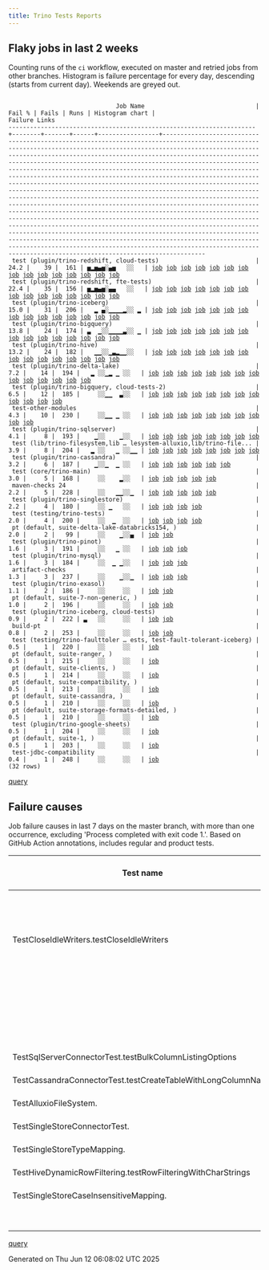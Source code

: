 ```yaml
---
title: Trino Tests Reports
---
```


## Flaky jobs in last 2 weeks

Counting runs of the `ci` workflow, executed on master and retried jobs from other branches.
Histogram is failure percentage for every day, descending (starts from current day).
Weekends are greyed out.
<pre><code>
                              Job Name                               | Fail % | Fails | Runs | Histogram chart |                                                                                                                                                                                                                                                                                                                                                                                                                                                                                                                                                                                                                  Failure Links                                                                                                                                                                                                                                                                                                                                                                                                                                                                                                                                                                                                                   
---------------------------------------------------------------------+--------+-------+------+-----------------+--------------------------------------------------------------------------------------------------------------------------------------------------------------------------------------------------------------------------------------------------------------------------------------------------------------------------------------------------------------------------------------------------------------------------------------------------------------------------------------------------------------------------------------------------------------------------------------------------------------------------------------------------------------------------------------------------------------------------------------------------------------------------------------------------------------------------------------------------------------------------------------------------------------------------------------------------------------------------------------------------------------------------------------------------------------------------------------------------------------------------------------------------------------------------------------------------------------------------------------------------
 test (plugin/trino-redshift, cloud-tests)                           |   24.2 |    39 |  161 | ▅▂▅▄▅░▄▅   ░░   | <a href="https://github.com/trinodb/trino/actions/runs/15599241399/job/43936056929">job</a> <a href="https://github.com/trinodb/trino/actions/runs/15600779637/job/43940154471">job</a> <a href="https://github.com/trinodb/trino/actions/runs/15574746758/job/43857475081">job</a> <a href="https://github.com/trinodb/trino/actions/runs/15579260705/job/43870521203">job</a> <a href="https://github.com/trinodb/trino/actions/runs/15582259635/job/43880197001">job</a> <a href="https://github.com/trinodb/trino/actions/runs/15589376236/job/43904239318">job</a> <a href="https://github.com/trinodb/trino/actions/runs/15593473742/job/43918158922">job</a> <a href="https://github.com/trinodb/trino/actions/runs/15558472542/job/43804785195">job</a> <a href="https://github.com/trinodb/trino/actions/runs/15558472542/job/43804785195">job</a> <a href="https://github.com/trinodb/trino/actions/runs/15558472542/job/43818107084">job</a> <a href="https://github.com/trinodb/trino/actions/runs/15558472542/job/43818107084">job</a> <a href="https://github.com/trinodb/trino/actions/runs/15529168578/job/43714335708">job</a> <a href="https://github.com/trinodb/trino/actions/runs/15531892804/job/43722531963">job</a> <a href="https://github.com/trinodb/trino/actions/runs/15538083364/job/43742003220">job</a> <a href="https://github.com/trinodb/trino/actions/runs/15538521814/job/43743410296">job</a>  
 test (plugin/trino-redshift, fte-tests)                             |   22.4 |    35 |  156 | ▅▂▅▄▅░▄▄   ░░   | <a href="https://github.com/trinodb/trino/actions/runs/15599241399/job/43936056919">job</a> <a href="https://github.com/trinodb/trino/actions/runs/15600779637/job/43940154456">job</a> <a href="https://github.com/trinodb/trino/actions/runs/15574746758/job/43857475114">job</a> <a href="https://github.com/trinodb/trino/actions/runs/15579260705/job/43870521239">job</a> <a href="https://github.com/trinodb/trino/actions/runs/15582259635/job/43880197021">job</a> <a href="https://github.com/trinodb/trino/actions/runs/15589376236/job/43904239333">job</a> <a href="https://github.com/trinodb/trino/actions/runs/15593473742/job/43918158952">job</a> <a href="https://github.com/trinodb/trino/actions/runs/15558472542/job/43804785173">job</a> <a href="https://github.com/trinodb/trino/actions/runs/15558472542/job/43804785173">job</a> <a href="https://github.com/trinodb/trino/actions/runs/15558472542/job/43818107147">job</a> <a href="https://github.com/trinodb/trino/actions/runs/15558472542/job/43818107147">job</a> <a href="https://github.com/trinodb/trino/actions/runs/15529168578/job/43714335680">job</a> <a href="https://github.com/trinodb/trino/actions/runs/15531892804/job/43722531964">job</a> <a href="https://github.com/trinodb/trino/actions/runs/15538083364/job/43742003231">job</a> <a href="https://github.com/trinodb/trino/actions/runs/15538521814/job/43743410306">job</a>  
 test (plugin/trino-iceberg)                                         |   15.0 |    31 |  206 |   ▂ ▄░▁▁▁▁▂░░ ▂ | <a href="https://github.com/trinodb/trino/actions/runs/15579260705/job/43870521226">job</a> <a href="https://github.com/trinodb/trino/actions/runs/15558472542/job/43804785168">job</a> <a href="https://github.com/trinodb/trino/actions/runs/15558472542/job/43804785168">job</a> <a href="https://github.com/trinodb/trino/actions/runs/15566182144/job/43830942549">job</a> <a href="https://github.com/trinodb/trino/actions/runs/15520643511/job/43693401058">job</a> <a href="https://github.com/trinodb/trino/actions/runs/15521739623/job/43695878554">job</a> <a href="https://github.com/trinodb/trino/actions/runs/15481798664/job/43588892075">job</a> <a href="https://github.com/trinodb/trino/actions/runs/15492280733/job/43620476785">job</a> <a href="https://github.com/trinodb/trino/actions/runs/15492563252/job/43621452726">job</a> <a href="https://github.com/trinodb/trino/actions/runs/15464261183/job/43532643205">job</a> <a href="https://github.com/trinodb/trino/actions/runs/15464412837/job/43533133357">job</a> <a href="https://github.com/trinodb/trino/actions/runs/15465220738/job/43535688321">job</a> <a href="https://github.com/trinodb/trino/actions/runs/15467395868/job/43542702677">job</a> <a href="https://github.com/trinodb/trino/actions/runs/15434767996/job/43438944123">job</a> <a href="https://github.com/trinodb/trino/actions/runs/15441765867/job/43461116570">job</a>  
 test (plugin/trino-bigquery)                                        |   13.8 |    24 |  174 | ▃  ▁░░▁▁▁▁▃░░ ▁ | <a href="https://github.com/trinodb/trino/actions/runs/15600779637/job/43940154477">job</a> <a href="https://github.com/trinodb/trino/actions/runs/15593473742/job/43918158831">job</a> <a href="https://github.com/trinodb/trino/actions/runs/15529168578/job/43714335607">job</a> <a href="https://github.com/trinodb/trino/actions/runs/15544330338/job/43762389317">job</a> <a href="https://github.com/trinodb/trino/actions/runs/15481798664/job/43588892013">job</a> <a href="https://github.com/trinodb/trino/actions/runs/15482930145/job/43591980588">job</a> <a href="https://github.com/trinodb/trino/actions/runs/15489335941/job/43611121551">job</a> <a href="https://github.com/trinodb/trino/actions/runs/15492280733/job/43620476733">job</a> <a href="https://github.com/trinodb/trino/actions/runs/15492563252/job/43621452686">job</a> <a href="https://github.com/trinodb/trino/actions/runs/15457811616/job/43513265714">job</a> <a href="https://github.com/trinodb/trino/actions/runs/15466183195/job/43538732203">job</a> <a href="https://github.com/trinodb/trino/actions/runs/15476663777/job/43573651694">job</a> <a href="https://github.com/trinodb/trino/actions/runs/15439044357/job/43452287263">job</a> <a href="https://github.com/trinodb/trino/actions/runs/15419588250/job/43390911479">job</a> <a href="https://github.com/trinodb/trino/actions/runs/15427465219/job/43417901926">job</a>  
 test (plugin/trino-hive)                                            |   13.2 |    24 |  182 |   ▁▁░░▁▃▂▁▁░░   | <a href="https://github.com/trinodb/trino/actions/runs/15589376236/job/43904239218">job</a> <a href="https://github.com/trinodb/trino/actions/runs/15571937661/job/43849503918">job</a> <a href="https://github.com/trinodb/trino/actions/runs/15529168578/job/43714335628">job</a> <a href="https://github.com/trinodb/trino/actions/runs/15481798664/job/43588892030">job</a> <a href="https://github.com/trinodb/trino/actions/runs/15490540757/job/43614879603">job</a> <a href="https://github.com/trinodb/trino/actions/runs/15492563252/job/43621452730">job</a> <a href="https://github.com/trinodb/trino/actions/runs/15493277051/job/43623784121">job</a> <a href="https://github.com/trinodb/trino/actions/runs/15493277051/job/43623784121">job</a> <a href="https://github.com/trinodb/trino/actions/runs/15463380863/job/43529839724">job</a> <a href="https://github.com/trinodb/trino/actions/runs/15464412837/job/43533133309">job</a> <a href="https://github.com/trinodb/trino/actions/runs/15467693874/job/43543702428">job</a> <a href="https://github.com/trinodb/trino/actions/runs/15467693874/job/43543702428">job</a> <a href="https://github.com/trinodb/trino/actions/runs/15469518444/job/43550556115">job</a> <a href="https://github.com/trinodb/trino/actions/runs/15434767996/job/43438944104">job</a> <a href="https://github.com/trinodb/trino/actions/runs/15439044357/job/43452287281">job</a>  
 test (plugin/trino-delta-lake)                                      |    7.2 |    14 |  194 |   ▂ ░░▁▂ ▁ ░░   | <a href="https://github.com/trinodb/trino/actions/runs/15566182144/job/43830942533">job</a> <a href="https://github.com/trinodb/trino/actions/runs/15571937661/job/43849503914">job</a> <a href="https://github.com/trinodb/trino/actions/runs/15487047224/job/43604053775">job</a> <a href="https://github.com/trinodb/trino/actions/runs/15490022275/job/43613248176">job</a> <a href="https://github.com/trinodb/trino/actions/runs/15490540757/job/43614879585">job</a> <a href="https://github.com/trinodb/trino/actions/runs/15467395868/job/43542702622">job</a> <a href="https://github.com/trinodb/trino/actions/runs/15467693874/job/43543702411">job</a> <a href="https://github.com/trinodb/trino/actions/runs/15467693874/job/43543702411">job</a> <a href="https://github.com/trinodb/trino/actions/runs/15468642070/job/43546982928">job</a> <a href="https://github.com/trinodb/trino/actions/runs/15475042232/job/43568212172">job</a> <a href="https://github.com/trinodb/trino/actions/runs/15439044357/job/43452287309">job</a> <a href="https://github.com/trinodb/trino/actions/runs/15411393242/job/43364042676">job</a> <a href="https://github.com/trinodb/trino/actions/runs/15415332934/job/43376731323">job</a> <a href="https://github.com/trinodb/trino/actions/runs/15319378990/job/43099580193">job</a>                                                                                  
 test (plugin/trino-bigquery, cloud-tests-2)                         |    6.5 |    12 |  185 |     ░░▁▁  ▃░░   | <a href="https://github.com/trinodb/trino/actions/runs/15579260705/job/43870521129">job</a> <a href="https://github.com/trinodb/trino/actions/runs/15538083364/job/43742003092">job</a> <a href="https://github.com/trinodb/trino/actions/runs/15481798664/job/43588892043">job</a> <a href="https://github.com/trinodb/trino/actions/runs/15482930145/job/43591980494">job</a> <a href="https://github.com/trinodb/trino/actions/runs/15465220738/job/43535688312">job</a> <a href="https://github.com/trinodb/trino/actions/runs/15467395868/job/43542702569">job</a> <a href="https://github.com/trinodb/trino/actions/runs/15411393242/job/43364042664">job</a> <a href="https://github.com/trinodb/trino/actions/runs/15392462588/job/43304914407">job</a> <a href="https://github.com/trinodb/trino/actions/runs/15394736714/job/43312574227">job</a> <a href="https://github.com/trinodb/trino/actions/runs/15394736714/job/43312574227">job</a> <a href="https://github.com/trinodb/trino/actions/runs/15394736714/job/43326650182">job</a> <a href="https://github.com/trinodb/trino/actions/runs/15394736714/job/43326650182">job</a>                                                                                                                                                                                                                                                  
 test-other-modules                                                  |    4.3 |    10 |  230 |     ░░▁▁ ▁ ░░   | <a href="https://github.com/trinodb/trino/actions/runs/15591228560/job/43910629413">job</a> <a href="https://github.com/trinodb/trino/actions/runs/15544330338/job/43762316334">job</a> <a href="https://github.com/trinodb/trino/actions/runs/15493256104/job/43623989371">job</a> <a href="https://github.com/trinodb/trino/actions/runs/15501056650/job/43648779819">job</a> <a href="https://github.com/trinodb/trino/actions/runs/15501056650/job/43648779819">job</a> <a href="https://github.com/trinodb/trino/actions/runs/15466183195/job/43538675252">job</a> <a href="https://github.com/trinodb/trino/actions/runs/15468642070/job/43546891334">job</a> <a href="https://github.com/trinodb/trino/actions/runs/15439044357/job/43452221096">job</a> <a href="https://github.com/trinodb/trino/actions/runs/15419432789/job/43390283365">job</a> <a href="https://github.com/trinodb/trino/actions/runs/15419432789/job/43390283365">job</a>                                                                                                                                                                                                                                                                                                                                                                                                                  
 test (plugin/trino-sqlserver)                                       |    4.1 |     8 |  193 |    ▁░░    ▁░░   | <a href="https://github.com/trinodb/trino/actions/runs/15582259635/job/43880197025">job</a> <a href="https://github.com/trinodb/trino/actions/runs/15531892804/job/43722531987">job</a> <a href="https://github.com/trinodb/trino/actions/runs/15481798664/job/43588892122">job</a> <a href="https://github.com/trinodb/trino/actions/runs/15465220738/job/43535688385">job</a> <a href="https://github.com/trinodb/trino/actions/runs/15413571770/job/43371064644">job</a> <a href="https://github.com/trinodb/trino/actions/runs/15389745842/job/43296493802">job</a> <a href="https://github.com/trinodb/trino/actions/runs/15403745519/job/43342165217">job</a> <a href="https://github.com/trinodb/trino/actions/runs/15403745519/job/43342165217">job</a>                                                                                                                                                                                                                                                                                                                                                                                                                                                                                                                                                                                  
 test (lib/trino-filesystem,lib … lesystem-alluxio,lib/trino-file... |    3.9 |     8 |  204 |   ▂ ░░   ▁ ░░▁▁ | <a href="https://github.com/trinodb/trino/actions/runs/15558472542/job/43804785124">job</a> <a href="https://github.com/trinodb/trino/actions/runs/15558472542/job/43804785124">job</a> <a href="https://github.com/trinodb/trino/actions/runs/15487047224/job/43604053682">job</a> <a href="https://github.com/trinodb/trino/actions/runs/15410591000/job/43361604699">job</a> <a href="https://github.com/trinodb/trino/actions/runs/15426801667/job/43415723957">job</a> <a href="https://github.com/trinodb/trino/actions/runs/15344548249/job/43177898428">job</a> <a href="https://github.com/trinodb/trino/actions/runs/15316661319/job/43091741022">job</a> <a href="https://github.com/trinodb/trino/actions/runs/15316661319/job/43091741022">job</a>                                                                                                                                                                                                                                                                                                                                                                                                                                                                                                                                                                                  
 test (plugin/trino-cassandra)                                       |    3.2 |     6 |  187 |    ▁░░▁  ▁ ░░   | <a href="https://github.com/trinodb/trino/actions/runs/15531892804/job/43722531849">job</a> <a href="https://github.com/trinodb/trino/actions/runs/15493277051/job/43623784108">job</a> <a href="https://github.com/trinodb/trino/actions/runs/15493277051/job/43623784108">job</a> <a href="https://github.com/trinodb/trino/actions/runs/15466183195/job/43538732187">job</a> <a href="https://github.com/trinodb/trino/actions/runs/15415355323/job/43376818514">job</a> <a href="https://github.com/trinodb/trino/actions/runs/15415355323/job/43376818514">job</a>                                                                                                                                                                                                                                                                                                                                                                                                                                                                                                                                                                                                                                                                                                                                                  
 test (core/trino-main)                                              |    3.0 |     5 |  168 |     ░░    ▂░░   | <a href="https://github.com/trinodb/trino/actions/runs/15413571770/job/43371064523">job</a> <a href="https://github.com/trinodb/trino/actions/runs/15389745842/job/43296493673">job</a> <a href="https://github.com/trinodb/trino/actions/runs/15391503078/job/43301818447">job</a> <a href="https://github.com/trinodb/trino/actions/runs/15394736714/job/43312574213">job</a> <a href="https://github.com/trinodb/trino/actions/runs/15394736714/job/43312574213">job</a>                                                                                                                                                                                                                                                                                                                                                                                                                                                                                                                                                                                                                                                                                                                                                                                                                                  
 maven-checks 24                                                     |    2.2 |     5 |  228 |     ░░   ▁▁░░▁  | <a href="https://github.com/trinodb/trino/actions/runs/15419432789/job/43390283383">job</a> <a href="https://github.com/trinodb/trino/actions/runs/15419432789/job/43390283383">job</a> <a href="https://github.com/trinodb/trino/actions/runs/15392462588/job/43304852077">job</a> <a href="https://github.com/trinodb/trino/actions/runs/15393059110/job/43306799035">job</a> <a href="https://github.com/trinodb/trino/actions/runs/15342823735/job/43172480359">job</a>                                                                                                                                                                                                                                                                                                                                                                                                                                                                                                                                                                                                                                                                                                                                                                                                                                  
 test (plugin/trino-singlestore)                                     |    2.2 |     4 |  180 |     ░░ ▁   ░░   | <a href="https://github.com/trinodb/trino/actions/runs/15591228560/job/43910700972">job</a> <a href="https://github.com/trinodb/trino/actions/runs/15457811616/job/43513265743">job</a> <a href="https://github.com/trinodb/trino/actions/runs/15463380863/job/43529839834">job</a> <a href="https://github.com/trinodb/trino/actions/runs/15475042232/job/43568212332">job</a>                                                                                                                                                                                                                                                                                                                                                                                                                                                                                                                                                                                                                                                                                                                                                                                                                                                                                                                  
 test (testing/trino-tests)                                          |    2.0 |     4 |  200 |     ░░  ▁  ░░   | <a href="https://github.com/trinodb/trino/actions/runs/15582621247/job/43881659598">job</a> <a href="https://github.com/trinodb/trino/actions/runs/15481798664/job/43588892143">job</a> <a href="https://github.com/trinodb/trino/actions/runs/15445882270/job/43475374512">job</a> <a href="https://github.com/trinodb/trino/actions/runs/15445882270/job/43475374512">job</a>                                                                                                                                                                                                                                                                                                                                                                                                                                                                                                                                                                                                                                                                                                                                                                                                                                                                                                                  
 pt (default, suite-delta-lake-databricks154, )                      |    2.0 |     2 |   99 |     ░░    ▁░░▄  | <a href="https://github.com/trinodb/trino/actions/runs/15389745842/job/43297012353">job</a> <a href="https://github.com/trinodb/trino/actions/runs/15344848324/job/43179303710">job</a>                                                                                                                                                                                                                                                                                                                                                                                                                                                                                                                                                                                                                                                                                                                                                                                                                                                                                                                                                                                                                                                                                  
 test (plugin/trino-pinot)                                           |    1.6 |     3 |  191 |     ░░   ▁ ░░   | <a href="https://github.com/trinodb/trino/actions/runs/15487047224/job/43604053745">job</a> <a href="https://github.com/trinodb/trino/actions/runs/15427465219/job/43417902004">job</a> <a href="https://github.com/trinodb/trino/actions/runs/15427465219/job/43417902004">job</a>                                                                                                                                                                                                                                                                                                                                                                                                                                                                                                                                                                                                                                                                                                                                                                                                                                                                                                                                                                                                  
 test (plugin/trino-mysql)                                           |    1.6 |     3 |  184 |     ░░  ▁ ▁░░   | <a href="https://github.com/trinodb/trino/actions/runs/15464412837/job/43533133366">job</a> <a href="https://github.com/trinodb/trino/actions/runs/15434767996/job/43438944139">job</a> <a href="https://github.com/trinodb/trino/actions/runs/15392462588/job/43304914511">job</a>                                                                                                                                                                                                                                                                                                                                                                                                                                                                                                                                                                                                                                                                                                                                                                                                                                                                                                                                                                                                  
 artifact-checks                                                     |    1.3 |     3 |  237 |     ░░    ▁░░▁  | <a href="https://github.com/trinodb/trino/actions/runs/15463380863/job/43529749932">job</a> <a href="https://github.com/trinodb/trino/actions/runs/15393059110/job/43306799036">job</a> <a href="https://github.com/trinodb/trino/actions/runs/15342823735/job/43172480360">job</a>                                                                                                                                                                                                                                                                                                                                                                                                                                                                                                                                                                                                                                                                                                                                                                                                                                                                                                                                                                                                  
 test (plugin/trino-exasol)                                          |    1.1 |     2 |  186 |     ░░     ░░   | <a href="https://github.com/trinodb/trino/actions/runs/15591228560/job/43910700916">job</a> <a href="https://github.com/trinodb/trino/actions/runs/15467395868/job/43542702638">job</a>                                                                                                                                                                                                                                                                                                                                                                                                                                                                                                                                                                                                                                                                                                                                                                                                                                                                                                                                                                                                                                                                                  
 pt (default, suite-7-non-generic, )                                 |    1.0 |     2 |  196 |     ░░     ░░   | <a href="https://github.com/trinodb/trino/actions/runs/15589516529/job/43905570885">job</a> <a href="https://github.com/trinodb/trino/actions/runs/15589516529/job/43905570885">job</a>                                                                                                                                                                                                                                                                                                                                                                                                                                                                                                                                                                                                                                                                                                                                                                                                                                                                                                                                                                                                                                                                                  
 test (plugin/trino-iceberg, cloud-tests)                            |    0.9 |     2 |  222 | ▃   ░░     ░░   | <a href="https://github.com/trinodb/trino/actions/runs/15600779637/job/43940154444">job</a> <a href="https://github.com/trinodb/trino/actions/runs/15327285346/job/43125008772">job</a>                                                                                                                                                                                                                                                                                                                                                                                                                                                                                                                                                                                                                                                                                                                                                                                                                                                                                                                                                                                                                                                                                  
 build-pt                                                            |    0.8 |     2 |  253 |     ░░     ░░   | <a href="https://github.com/trinodb/trino/actions/runs/15393059110/job/43306799068">job</a> <a href="https://github.com/trinodb/trino/actions/runs/15319378990/job/43099503704">job</a>                                                                                                                                                                                                                                                                                                                                                                                                                                                                                                                                                                                                                                                                                                                                                                                                                                                                                                                                                                                                                                                                                  
 test (testing/trino-faulttoler … ests, test-fault-tolerant-iceberg) |    0.5 |     1 |  220 |     ░░     ░░   | <a href="https://github.com/trinodb/trino/actions/runs/15319378990/job/43099580278">job</a>                                                                                                                                                                                                                                                                                                                                                                                                                                                                                                                                                                                                                                                                                                                                                                                                                                                                                                                                                                                                                                                                                                                                                                  
 pt (default, suite-ranger, )                                        |    0.5 |     1 |  215 |     ░░     ░░   | <a href="https://github.com/trinodb/trino/actions/runs/15392376737/job/43305272927">job</a>                                                                                                                                                                                                                                                                                                                                                                                                                                                                                                                                                                                                                                                                                                                                                                                                                                                                                                                                                                                                                                                                                                                                                                  
 pt (default, suite-clients, )                                       |    0.5 |     1 |  214 |     ░░     ░░   | <a href="https://github.com/trinodb/trino/actions/runs/15538521814/job/43743960084">job</a>                                                                                                                                                                                                                                                                                                                                                                                                                                                                                                                                                                                                                                                                                                                                                                                                                                                                                                                                                                                                                                                                                                                                                                  
 pt (default, suite-compatibility, )                                 |    0.5 |     1 |  213 |     ░░     ░░   | <a href="https://github.com/trinodb/trino/actions/runs/15482930145/job/43592246302">job</a>                                                                                                                                                                                                                                                                                                                                                                                                                                                                                                                                                                                                                                                                                                                                                                                                                                                                                                                                                                                                                                                                                                                                                                  
 pt (default, suite-cassandra, )                                     |    0.5 |     1 |  210 |     ░░     ░░   | <a href="https://github.com/trinodb/trino/actions/runs/15410591000/job/43362123970">job</a>                                                                                                                                                                                                                                                                                                                                                                                                                                                                                                                                                                                                                                                                                                                                                                                                                                                                                                                                                                                                                                                                                                                                                                  
 pt (default, suite-storage-formats-detailed, )                      |    0.5 |     1 |  210 |     ░░     ░░   | <a href="https://github.com/trinodb/trino/actions/runs/15538521814/job/43743960101">job</a>                                                                                                                                                                                                                                                                                                                                                                                                                                                                                                                                                                                                                                                                                                                                                                                                                                                                                                                                                                                                                                                                                                                                                                  
 test (plugin/trino-google-sheets)                                   |    0.5 |     1 |  204 |     ░░     ░░   | <a href="https://github.com/trinodb/trino/actions/runs/15325952292/job/43120620154">job</a>                                                                                                                                                                                                                                                                                                                                                                                                                                                                                                                                                                                                                                                                                                                                                                                                                                                                                                                                                                                                                                                                                                                                                                  
 pt (default, suite-1, )                                             |    0.5 |     1 |  203 |     ░░     ░░   | <a href="https://github.com/trinodb/trino/actions/runs/15315152113/job/43087784586">job</a>                                                                                                                                                                                                                                                                                                                                                                                                                                                                                                                                                                                                                                                                                                                                                                                                                                                                                                                                                                                                                                                                                                                                                                  
 test-jdbc-compatibility                                             |    0.4 |     1 |  248 |     ░░     ░░   | <a href="https://github.com/trinodb/trino/actions/runs/15482930145/job/43591947123">job</a>                                                                                                                                                                                                                                                                                                                                                                                                                                                                                                                                                                                                                                                                                                                                                                                                                                                                                                                                                                                                                                                                                                                                                                  
(32 rows)
</code></pre>
[query](https://github.com/trinodb/reports/blob/0f3c5c9048762bd82f9899ebba4fbf2e59fd6ff6/sql/tests/jobs.sql)

## Failure causes

Job failure causes in last 7 days on the master branch, with more than one occurrence,
excluding 'Process completed with exit code 1.'.
Based on GitHub Action annotations, includes regular and product tests.

| Test name                                                    | Message                                                                                                          | Test failures | Run failures | % of runs | First seen at           | Last seen at            | Failure Links                                                                                                                                                                                                                                                                                                                                                                                                    |
| ------------------------------------------------------------ | ---------------------------------------------------------------------------------------------------------------- | -------------:| ------------:| ---------:| ----------------------- | ----------------------- | ---------------------------------------------------------------------------------------------------------------------------------------------------------------------------------------------------------------------------------------------------------------------------------------------------------------------------------------------------------------------------------------------------------------- |
|                                                              | Process completed with exit code 254.                                                                            |            62 |           30 |       7.6 | 2025-06-05 09:28:07.000 | 2025-06-12 01:19:12.000 | <a href="https://github.com/trinodb/trino/actions/runs/15463380863/job/43529839828">job</a> <a href="https://github.com/trinodb/trino/actions/runs/15463380863/job/43529839908">job</a> <a href="https://github.com/trinodb/trino/actions/runs/15464261183/job/43532643277">job</a> <a href="https://github.com/trinodb/trino/actions/runs/15464261183/job/43532643296">job</a> <a href="https://github.com/trinodb/trino/actions/runs/15464412837/job/43533133370">job</a>  |
| TestCloseIdleWriters.testCloseIdleWriters                    | Expecting actual:\&lt;br/\&gt;                                                                                         |            16 |           14 |       3.5 | 2025-06-05 10:27:14.000 | 2025-06-11 16:05:37.000 | <a href="https://github.com/trinodb/trino/actions/runs/15464261183/job/43532643205">job</a> <a href="https://github.com/trinodb/trino/actions/runs/15464412837/job/43533133309">job</a> <a href="https://github.com/trinodb/trino/actions/runs/15464412837/job/43533133357">job</a> <a href="https://github.com/trinodb/trino/actions/runs/15467395868/job/43542702622">job</a> <a href="https://github.com/trinodb/trino/actions/runs/15467395868/job/43542702677">job</a>  |
|                                                              | Canceling since a higher priority waiting request for workflow=ci,\&lt;br/\&gt;                                        |             7 |            1 |       0.3 | 2025-06-05 15:35:18.000 | 2025-06-05 15:35:57.000 | <a href="https://github.com/trinodb/trino/actions/runs/15471153869/job/43555619278">job</a> <a href="https://github.com/trinodb/trino/actions/runs/15471153869/job/43555619294">job</a> <a href="https://github.com/trinodb/trino/actions/runs/15471153869/job/43555619297">job</a> <a href="https://github.com/trinodb/trino/actions/runs/15471153869/job/43555619310">job</a> <a href="https://github.com/trinodb/trino/actions/runs/15471153869/job/43555619324">job</a>  |
|                                                              | The operation was canceled.                                                                                      |             7 |            1 |       0.3 | 2025-06-05 15:35:18.000 | 2025-06-05 15:35:57.000 | <a href="https://github.com/trinodb/trino/actions/runs/15471153869/job/43555619278">job</a> <a href="https://github.com/trinodb/trino/actions/runs/15471153869/job/43555619294">job</a> <a href="https://github.com/trinodb/trino/actions/runs/15471153869/job/43555619297">job</a> <a href="https://github.com/trinodb/trino/actions/runs/15471153869/job/43555619310">job</a> <a href="https://github.com/trinodb/trino/actions/runs/15471153869/job/43555619324">job</a>  |
|                                                              | The job was not acquired by Runner of type hosted even after multiple attempts                                   |             4 |            4 |       1.0 | 2025-06-05 17:50:02.000 | 2025-06-05 18:39:42.000 | <a href="https://github.com/trinodb/trino/actions/runs/15473613259/job/43563862265">job</a> <a href="https://github.com/trinodb/trino/actions/runs/15474067219/job/43565244789">job</a> <a href="https://github.com/trinodb/trino/actions/runs/15474213995/job/43565652929">job</a> <a href="https://github.com/trinodb/trino/actions/runs/15474394202/job/43566145679">job</a>                                                                                  |
| TestSqlServerConnectorTest.testBulkColumnListingOptions      | Failure for bulkListColumns false                                                                                |             3 |            3 |       0.8 | 2025-06-06 03:10:44.000 | 2025-06-11 10:31:54.000 | <a href="https://github.com/trinodb/trino/actions/runs/15481798664/job/43588892122">job</a> <a href="https://github.com/trinodb/trino/actions/runs/15531892804/job/43722531987">job</a> <a href="https://github.com/trinodb/trino/actions/runs/15582259635/job/43880197025">job</a>                                                                                                                                                                  |
| TestCassandraConnectorTest.testCreateTableWithLongColumnName | Expecting value to be false but was true                                                                         |             2 |            2 |       0.5 | 2025-06-05 11:58:44.000 | 2025-06-09 10:12:07.000 | <a href="https://github.com/trinodb/trino/actions/runs/15466183195/job/43538732187">job</a> <a href="https://github.com/trinodb/trino/actions/runs/15531892804/job/43722531849">job</a>                                                                                                                                                                                                                                                  |
| TestAlluxioFileSystem.                                       | org.testcontainers.containers.ContainerLaunchException: Container startup failed for image alluxio/alluxio:2.9.5 |             2 |            2 |       0.5 | 2025-06-06 09:24:39.000 | 2025-06-10 11:52:53.000 | <a href="https://github.com/trinodb/trino/actions/runs/15487047224/job/43604053682">job</a> <a href="https://github.com/trinodb/trino/actions/runs/15558472542/job/43804785124">job</a>                                                                                                                                                                                                                                                  |
| TestSingleStoreConnectorTest.                                | Container startup failed for image ghcr.io/singlestore-labs/singlestoredb-dev:latest                             |             2 |            2 |       0.5 | 2025-06-05 03:52:20.000 | 2025-06-05 09:40:06.000 | <a href="https://github.com/trinodb/trino/actions/runs/15457811616/job/43513265743">job</a> <a href="https://github.com/trinodb/trino/actions/runs/15463380863/job/43529839834">job</a>                                                                                                                                                                                                                                                  |
| TestSingleStoreTypeMapping.                                  | Container startup failed for image ghcr.io/singlestore-labs/singlestoredb-dev:latest                             |             2 |            2 |       0.5 | 2025-06-05 03:52:20.000 | 2025-06-05 09:40:06.000 | <a href="https://github.com/trinodb/trino/actions/runs/15457811616/job/43513265743">job</a> <a href="https://github.com/trinodb/trino/actions/runs/15463380863/job/43529839834">job</a>                                                                                                                                                                                                                                                  |
| TestHiveDynamicRowFiltering.testRowFilteringWithCharStrings  | testRowFilteringWithCharStrings\(\) timed out after 30 seconds                                                   |             2 |            2 |       0.5 | 2025-06-06 12:54:04.000 | 2025-06-06 14:35:19.000 | <a href="https://github.com/trinodb/trino/actions/runs/15490540757/job/43614879603">job</a> <a href="https://github.com/trinodb/trino/actions/runs/15492563252/job/43621452730">job</a>                                                                                                                                                                                                                                                  |
| TestSingleStoreCaseInsensitiveMapping.                       | Container startup failed for image ghcr.io/singlestore-labs/singlestoredb-dev:latest                             |             2 |            2 |       0.5 | 2025-06-05 03:52:20.000 | 2025-06-05 09:40:06.000 | <a href="https://github.com/trinodb/trino/actions/runs/15457811616/job/43513265743">job</a> <a href="https://github.com/trinodb/trino/actions/runs/15463380863/job/43529839834">job</a>                                                                                                                                                                                                                                                  |
|                                                              | The action has timed out.                                                                                        |             2 |            2 |       0.5 | 2025-06-05 09:32:56.000 | 2025-06-05 12:58:12.000 | <a href="https://github.com/trinodb/trino/actions/runs/15463380863/job/43529749932">job</a> <a href="https://github.com/trinodb/trino/actions/runs/15467395868/job/43542702638">job</a>                                                                                                                                                                                                                                                  |

[query](https://github.com/trinodb/reports/blob/0f3c5c9048762bd82f9899ebba4fbf2e59fd6ff6/sql/tests/annotations.sql)

Generated on Thu Jun 12 06:08:02 UTC 2025
